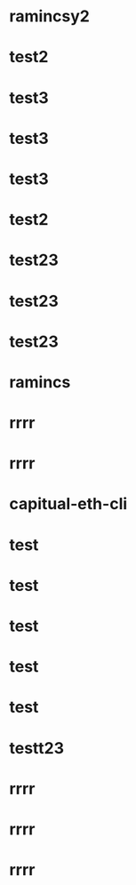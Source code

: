 # ramincsy2
# test2
# test3
# test3
# test3
# test2
# test23
# test23
# test23
# ramincs
# rrrr
# rrrr
# capitual-eth-cli
# test
# test
# test
# test
# test
# testt23
# rrrr
# rrrr
# rrrr
